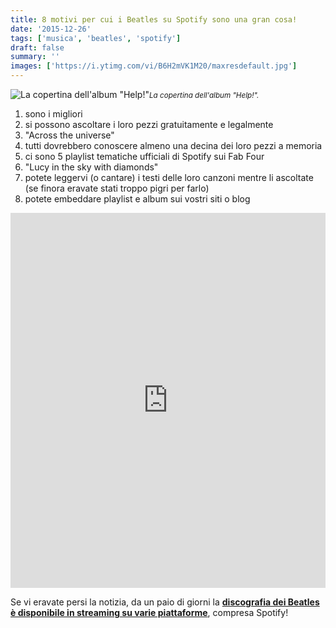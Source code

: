 ```yaml
---
title: 8 motivi per cui i Beatles su Spotify sono una gran cosa!
date: '2015-12-26'
tags: ['musica', 'beatles', 'spotify']
draft: false
summary: ''
images: ['https://i.ytimg.com/vi/B6H2mVK1M20/maxresdefault.jpg']
---
```


![La copertina dell'album "Help!"](https://i.ytimg.com/vi/B6H2mVK1M20/maxresdefault.jpg)<small>_La copertina dell'album "Help!"._</small>

1. sono i migliori
2. si possono ascoltare i loro pezzi gratuitamente e legalmente
3. "Across the universe"
4. tutti dovrebbero conoscere almeno una decina dei loro pezzi a memoria
5. ci sono 5 playlist tematiche ufficiali di Spotify sui Fab Four
6. "Lucy in the sky with diamonds"
7. potete leggervi (o cantare) i testi delle loro canzoni mentre li ascoltate (se finora eravate stati troppo pigri per farlo)
8. potete embeddare playlist e album sui vostri siti o blog

<iframe src="https://embed.spotify.com/?uri=spotify%3Aalbum%3A5ju5Ouzan3QwXqQt1Tihbh" width="100%" height="600" frameBorder="0" allowTransparency="true"></iframe>

Se vi eravate persi la notizia, da un paio di giorni la **[discografia dei Beatles è disponibile in streaming su varie piattaforme](http://www.huffingtonpost.it/2015/12/24/beatles-in-streaming-su-spotify_n_8874034.html)**, compresa Spotify!
